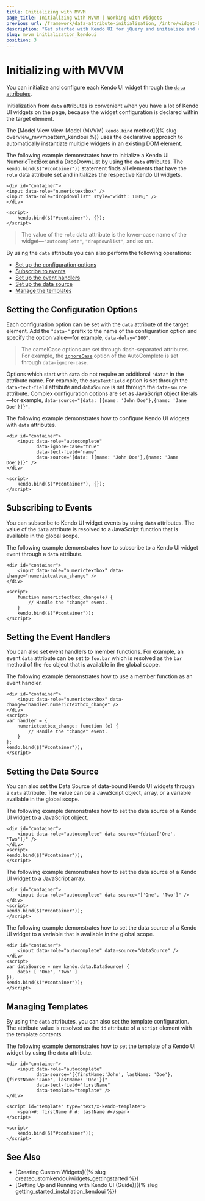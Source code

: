 ```yaml
---
title: Initializing with MVVM
page_title: Initializing with MVVM | Working with Widgets 
previous_url: /framework/data-attribute-initialization, /intro/widget-basics/data-attribute-initialization
description: "Get started with Kendo UI for jQuery and initialize and configure the widgets by using the MVVM pattern"
slug: mvvm_initialization_kendoui
position: 3
---
```


# Initializing with MVVM

You can initialize and configure each Kendo UI widget through the [`data` attributes](https://developer.mozilla.org/en-US/docs/Learn/HTML/Howto/Use_data_attributes).

Initialization from `data` attributes is convenient when you have a lot of Kendo UI widgets on the page, because the widget configuration is declared within the target element.

The [Model View View-Model (MVVM) `kendo.bind` method]({% slug overview_mvvmpattern_kendoui %}) uses the declarative approach to automatically instantiate multiple widgets in an existing DOM element.

The following example demonstrates how to initialize a Kendo UI NumericTextBox and a DropDownList by using the `data` attributes. The `kendo.bind($("#container"))` statement finds all elements that have the `role` data attribute set and initializes the respective Kendo UI widgets.

    <div id="container">
    <input data-role="numerictextbox" />
    <input data-role="dropdownlist" style="width: 100%;" />
    </div>

    <script>
        kendo.bind($("#container"), {});
    </script>

> The value of the `role` data attribute is the lower-case name of the widget&mdash;`"autocomplete"`, `"dropdownlist"`, and so on.

By using the `data` attribute you can also perform the following operations:

* [Set up the configuration options](#setting-the-configuration-objects)
* [Subscribe to events](#subscribing-to-events)
* [Set up the event handlers](#setting-the-event-handlers)
* [Set up the data source](#setting-the-data-source)
* [Manage the templates](#managing-the-templates)

## Setting the Configuration Options

Each configuration option can be set with the `data` attribute of the target element. Add the `"data-"` prefix to the name of the configuration option and specify the option value&mdash;for example, `data-delay="100"`.

> The camelCase options are set through dash-separated attributes. For example, the [`ignoreCase`](/api/javascript/ui/autocomplete/configuration/ignorecase) option of the AutoComplete is set through `data-ignore-case`.

Options which start with `data` do not require an additional `"data"` in the attribute name. For example, the `dataTextField` option is set through the `data-text-field` attribute and `dataSource` is set through the `data-source` attribute. Complex configuration options are set as JavaScript object literals&mdash;for example, `data-source="{data: [{name: 'John Doe'},{name: 'Jane Doe'}]}"`.

The following example demonstrates how to configure Kendo UI widgets with `data` attributes.

    <div id="container">
        <input data-role="autocomplete"
               data-ignore-case="true"
               data-text-field="name"
               data-source="{data: [{name: 'John Doe'},{name: 'Jane Doe'}]}" />
    </div>

    <script>
        kendo.bind($("#container"), {});
    </script>

## Subscribing to Events

You can subscribe to Kendo UI widget events by using `data` attributes. The value of the `data` attribute is resolved to a JavaScript function that is available in the global scope.

The following example demonstrates how to subscribe to a Kendo UI widget event through a `data` attribute.

    <div id="container">
        <input data-role="numerictextbox" data-change="numerictextbox_change" />
    </div>

    <script>
        function numerictextbox_change(e) {
            // Handle the "change" event.
        }
        kendo.bind($("#container"));
    </script>

## Setting the Event Handlers

You can also set event handlers to member functions. For example, an event `data` attribute can be set to `foo.bar` which is resolved as the `bar` method of the `foo` object that is available in the global scope.

The following example demonstrates how to use a member function as an event handler.

    <div id="container">
        <input data-role="numerictextbox" data-change="handler.numerictextbox_change" />
    </div>
    <script>
    var handler = {
        numerictextbox_change: function (e) {
            // Handle the "change" event.
        }
    };
    kendo.bind($("#container"));
    </script>

## Setting the Data Source

You can also set the Data Source of data-bound Kendo UI widgets through a `data` attribute. The value can be a JavaScript object, array, or a variable available in the global scope.

The following example demonstrates how to set the data source of a Kendo UI widget to a JavaScript object.

    <div id="container">
        <input data-role="autocomplete" data-source="{data:['One', 'Two']}" />
    </div>
    <script>
    kendo.bind($("#container"));
    </script>

The following example demonstrates how to set the data source of a Kendo UI widget to a JavaScript array.

    <div id="container">
        <input data-role="autocomplete" data-source="['One', 'Two']" />
    </div>
    <script>
    kendo.bind($("#container"));
    </script>

The following example demonstrates how to set the data source of a Kendo UI widget to a variable that is available in the global scope.

    <div id="container">
        <input data-role="autocomplete" data-source="dataSource" />
    </div>
    <script>
    var dataSource = new kendo.data.DataSource( {
        data: [ "One", "Two" ]
    });
    kendo.bind($("#container"));
    </script>

## Managing Templates

By using the `data` attributes, you can also set the template configuration. The attribute value is resolved as the `id` attribute of a `script` element with the template contents.

The following example demonstrates how to set the template of a Kendo UI widget by using the `data` attribute.

    <div id="container">
        <input data-role="autocomplete"
               data-source="[{firstName:'John', lastName: 'Doe'}, {firstName:'Jane', lastName: 'Doe'}]"
               data-text-field="firstName"
               data-template="template" />
    </div>

    <script id="template" type="text/x-kendo-template">
        <span>#: firstName # #: lastName #</span>
    </script>

    <script>
        kendo.bind($("#container"));
    </script>

## See Also

* [Creating Custom Widgets]({% slug createcustomkendouiwidgets_gettingstarted %})
* [Getting Up and Running with Kendo UI (Guide)]({% slug getting_started_installation_kendoui %})
